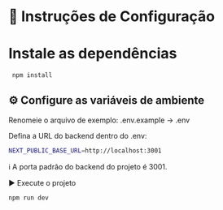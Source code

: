 # 🚀 Instruções de Configuração

# Instale as dependências

```bash
 npm install
```

## ⚙️ Configure as variáveis de ambiente

Renomeie o arquivo de exemplo:
.env.example → .env

Defina a URL do backend dentro do .env:

```bash
NEXT_PUBLIC_BASE_URL=http://localhost:3001
```

ℹ️ A porta padrão do backend do projeto é 3001.

▶️ Execute o projeto

```bash
npm run dev
```
